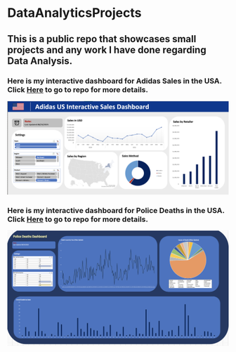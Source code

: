 # DataAnalyticsProjects
## This is a public repo that showcases small projects and any work I have done regarding Data Analysis.
### Here is my interactive dashboard for Adidas Sales in the USA. Click [Here](https://github.com/rpatangay00/DataAnalyticsProjects/tree/2b353310fedf0d93eec5caa1346bd4c5fa409631/AdidasSalesUSADashboard) to go to repo for more details.
![alt text](https://github.com/rpatangay00/DataAnalyticsProjects/blob/34ee4e3ddbef05f7f4b1348ce9bd77e163736f03/AdidasSalesUSADashboard/Screenshot%202023-08-23%20at%204.36.42%20PM.png)



### Here is my interactive dashboard for Police Deaths in the USA. Click [Here](https://github.com/rpatangay00/DataAnalyticsProjects/tree/992ec3fd1805e49eaf7fb2838cf329fb2b19cf52/PoliceDeathsUSADashboard) to go to repo for more details.
![alt text](https://github.com/rpatangay00/DataAnalyticsProjects/blob/f9de604915de78341760c47b7c242839a3879731/PoliceDeathsUSADashboard/PoliceDeathsDashboard_IMG.png)
